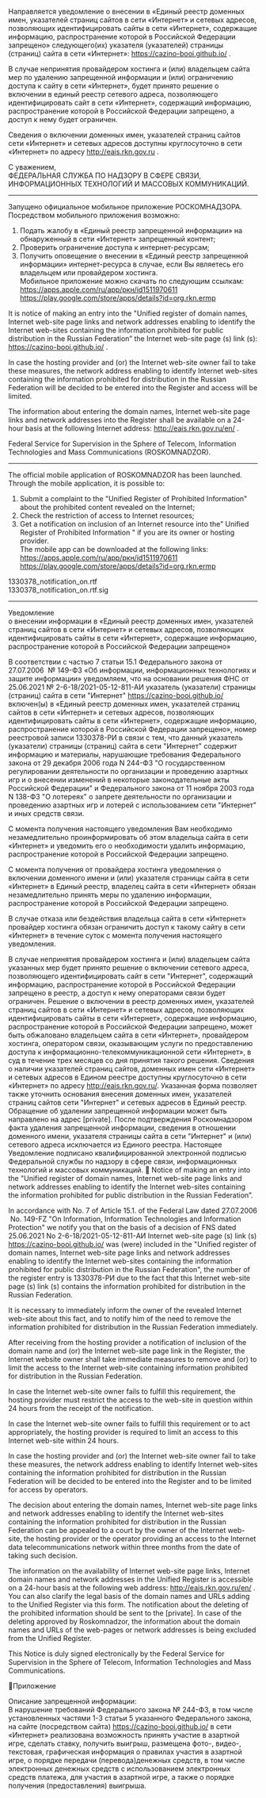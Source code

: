 Направляется уведомление о внесении в «Единый реестр доменных имен, указателей страниц сайтов в сети «Интернет» и сетевых адресов, позволяющих идентифицировать сайты в сети «Интернет», содержащие информацию, распространение которой в Российской Федерации запрещено» следующего(их) указателя (указателей) страницы (страниц) сайта в сети «Интернет»: https://cazino-booi.github.io/ .

В случае непринятия провайдером хостинга и (или) владельцем сайта мер по удалению запрещенной информации и (или) ограничению доступа к сайту в сети «Интернет», будет принято решение о включении в единый реестр сетевого адреса, позволяющего идентифицировать сайт в сети «Интернет», содержащий информацию, распространение которой в Российской Федерации запрещено, а доступ к нему будет ограничен.

Сведения о включении доменных имен, указателей страниц сайтов сети «Интернет» и сетевых адресов доступны круглосуточно в сети «Интернет» по адресу http://eais.rkn.gov.ru .

С уважением,  
ФЕДЕРАЛЬНАЯ СЛУЖБА ПО НАДЗОРУ В СФЕРЕ СВЯЗИ, ИНФОРМАЦИОННЫХ ТЕХНОЛОГИЙ И МАССОВЫХ КОММУНИКАЦИЙ.

-----------------------------------------------------------  
Запущено официальное мобильное приложение РОСКОМНАДЗОРА.  
Посредством мобильного приложения возможно:  
1. Подать жалобу в «Единый реестр запрещенной информации» на обнаруженный в сети «Интернет» запрещенный контент;  
2. Проверить ограничение доступа к интернет-ресурсам;  
3. Получить оповещение о внесении в «Единый реестр запрещенной информации» интернет-ресурса в случае, если Вы являетесь его владельцем или провайдером хостинга.  
Мобильное приложение можно скачать по следующим ссылкам:  
https://apps.apple.com/ru/app/ркн/id1511970611  
https://play.google.com/store/apps/details?id=org.rkn.ermp

It is notice of making an entry into the "Unified register of domain names, Internet web-site page links and network addresses enabling to identify the Internet web-sites containing the information prohibited for public distribution in the Russian Federation” the Internet web-site page (s) link (s): https://cazino-booi.github.io/ .

In case the hosting provider and (or) the Internet web-site owner fail to take these measures, the network address enabling to identify Internet web-sites containing the information prohibited for distribution in the Russian Federation will be decided to be entered into the Register and access will be limited.

The information about entering the domain names, Internet web-site page links and network addresses into the Register shall be available on a 24-hour basis at the following Internet address: http://eais.rkn.gov.ru/en/ .

Federal Service for Supervision in the Sphere of Telecom, Information Technologies and Mass Communications (ROSKOMNADZOR).

-----------------------------------------------------------  
The official mobile application of ROSKOMNADZOR has been launched.  
Through the mobile application, it is possible to:  
1. Submit a complaint to the "Unified Register of Prohibited Information" about the prohibited content revealed on the Internet;  
2. Check the restriction of access to Internet resources;  
3. Get a notification on inclusion of an Internet resource into the" Unified Register of Prohibited Information " if you are its owner or hosting provider.  
The mobile app can be downloaded at the following links:  
https://apps.apple.com/ru/app/ркн/id1511970611  
https://play.google.com/store/apps/details?id=org.rkn.ermp  

1330378_notification_on.rtf  
1330378_notification_on.rtf.sig

---

Уведомление  
 о внесении информации в «Единый реестр доменных имен, указателей страниц сайтов в сети «Интернет» и сетевых адресов, позволяющих идентифицировать сайты в сети «Интернет», содержащие информацию, распространение которой в Российской Федерации запрещено»

В соответствии с частью 7 статьи 15.1 Федерального закона от 27.07.2006   № 149-ФЗ «Об информации, информационных технологиях и защите информации» уведомляем, что на основании решения ФНС от 25.06.2021 № 2-6-18/2021-05-12-811-АИ указатель (указатели) страницы (страниц) сайта в сети "Интернет" https://cazino-booi.github.io/ включен(ы) в «Единый реестр доменных имен, указателей страниц сайтов в сети «Интернет» и сетевых адресов, позволяющих идентифицировать сайты в сети «Интернет», содержащие информацию, распространение которой в Российской Федерации запрещено», номер реестровой записи 1330378-РИ в связи с тем, что данный указатель (указатели) страницы (страниц) сайта в сети "Интернет" содержит информацию и материалы, нарушающие требования Федерального закона от 29 декабря 2006 года N 244-ФЗ "О государственном регулировании деятельности по организации и проведению азартных игр и о внесении изменений в некоторые законодательные акты Российской Федерации" и Федерального закона от 11 ноября 2003 года N 138-ФЗ "О лотереях" о запрете деятельности по организации и проведению азартных игр и лотерей с использованием сети "Интернет" и иных средств связи.

С момента получения настоящего уведомления Вам необходимо незамедлительно проинформировать об этом владельца сайта в сети «Интернет» и уведомить его о необходимости удалить информацию, распространение которой в Российской Федерации запрещено.

С момента получения от провайдера хостинга уведомления о включении доменного имени и (или) указателя страницы сайта в сети «Интернет» в Единый реестр, владелец сайта в сети «Интернет» обязан незамедлительно принять меры по удалению информации, распространение которой в Российской Федерации запрещено. 

В случае отказа или бездействия владельца сайта в сети «Интернет» провайдер хостинга обязан ограничить доступ к такому сайту в сети «Интернет» в течение суток с момента получения настоящего уведомления.

В случае непринятия провайдером хостинга и (или) владельцем сайта   указанных  мер будет принято решение о включении сетевого адреса, позволяющего идентифицировать сайт в сети "Интернет", содержащий информацию, распространение которой в Российской Федерации запрещено в реестр, а доступ к нему операторами связи будет ограничен.
Решение о включении в реестр доменных имен, указателей страниц сайтов в сети «Интернет» и сетевых адресов, позволяющих идентифицировать сайты в сети «Интернет», содержащие информацию, распространение которой в Российской Федерации запрещено, может быть обжаловано владельцем сайта в сети «Интернет», провайдером хостинга, оператором связи, оказывающим услуги по предоставлению доступа к информационно-телекоммуникационной сети «Интернет», в суд в течение трех месяцев со дня принятия такого решения.
Сведения о наличии указателей страниц сайтов, доменных имен сети «Интернет» и сетевых адресов в Едином реестре доступны круглосуточно в сети «Интернет» по адресу http://eais.rkn.gov.ru/. Указанная форма позволяет также уточнить основания внесения доменных имен, указателей страниц сайтов сети "Интернет" и сетевых адресов в Единый реестр.
Обращение об удалении запрещенной информации может быть направлено на адрес [private]. После подтверждения Роскомнадзором факта удаления запрещенной информации, сведения в отношении доменного имени, указателя страницы сайта в сети "Интернет" и (или) сетевого адреса исключается из Единого реестра.
Настоящее Уведомление подписано квалифицированной электронной подписью Федеральной службы по надзору в сфере связи, информационных технологий и массовых коммуникаций.

Notice
of making an entry into the "Unified register of domain names, Internet web-site page links and network addresses enabling to identify the Internet web-sites containing the information prohibited for public distribution in the Russian Federation”.


In accordance with No. 7 of Article 15.1. of the Federal Law dated 27.07.2006  No. 149-FZ "On Information, Information Technologies and Information Protection" we notify you that on the basis of a decision of FNS dated 25.06.2021 No 2-6-18/2021-05-12-811-АИ  Internet web-site page (s) link (s) https://cazino-booi.github.io/ was (were) included in the "Unified register of domain names, Internet web-site page links and network addresses enabling to identify the Internet web-sites containing the information prohibited for public distribution in the Russian Federation", the number of the register entry is 1330378-РИ due to the fact that this Internet web-site page (s) link (s) contains the information prohibited for distribution in the Russian Federation.

It is necessary to immediately inform the owner of the revealed Internet web-site about this fact, and to notify him of the need to remove the information prohibited for distribution in the Russian Federation immediately. 

After receiving from the hosting provider a notification of inclusion of the domain name and (or) the Internet web-site page link in the Register, the Internet website owner shall take immediate measures to remove and (or) to limit the access to the  Internet web-site containing information prohibited for distribution in the Russian Federation.

In case the Internet web-site owner fails to fulfill this requirement, the hosting provider must restrict the access to the web-site in question within 24 hours from the receipt of the notification.

In case the Internet web-site owner fails to fulfill this requirement or to act appropriately, the hosting provider is required to limit an access to this Internet web-site within 24 hours. 

In case the hosting provider and (or) the Internet web-site owner fail to take these measures, the network address enabling to identify Internet web-sites containing the information prohibited for distribution in the Russian Federation will be decided to be entered into the Register and to be limited for access by operators.

The decision about entering the domain names, Internet web-site page links and network addresses enabling to identify the Internet web-sites containing the information prohibited for distribution in the Russian Federation can be appealed to a court by the owner of the Internet web-site, the hosting provider or the operator providing an access to the Internet data telecommunications network within three months from the date of taking such decision.

The information on the availability of Internet web-site page links, Internet domain names and network addresses in the Unified Register is accessible on a 24-hour basis at the following web address: http://eais.rkn.gov.ru/en/ . You can also clarify the legal basis of the domain names and URLs adding to the Unified Register via this form.
The notification about the deleting of the prohibited information should be sent to the [private]. In case of the deleting approved by Roskomnadzor, the information about the domain names and URLs of the web-pages or network addresses is being excluded from the Unified Register.

This Notice is duly signed electronically by the Federal Service for Supervision in the Sphere of Telecom, Information Technologies and Mass Communications.

Приложение

Описание запрещенной информации:  
В нарушение требований Федерального закона № 244-ФЗ, в том числе установленных частями 1-3 статьи 5 указанного Федерального закона, на сайте (посредством сайта) https://cazino-booi.github.io/ в сети «Интернет» реализована возможность принять участие в азартной игре, сделать ставку, получить выигрыш, размещена фото-, видео-, текстовая, графическая информация о правилах участия в азартной игре, о порядке передачи (перевода)денежных средств, в том числе электронных денежных средств с использованием электронных средств платежа, для участия в азартной игре, а также о порядке получения (предоставления) выигрыша.
